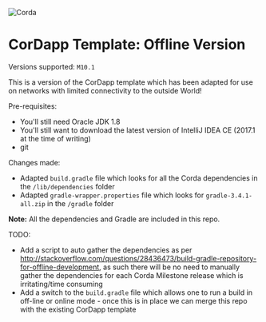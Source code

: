![Corda](https://www.corda.net/wp-content/uploads/2016/11/fg005_corda_b.png)

# CorDapp Template: Offline Version

Versions supported: `M10.1`

This is a version of the CorDapp template which has been adapted for use on networks with limited
connectivity to the outside World!

Pre-requisites:

* You'll still need Oracle JDK 1.8
* You'll still want to download the latest version of IntelliJ IDEA CE (2017.1 at the time of writing)
* git

Changes made:

* Adapted `build.gradle` file which looks for all the Corda dependencies in the `/lib/dependencies` folder
* Adapted `gradle-wrapper.properties` file which looks for `gradle-3.4.1-all.zip` in the `/gradle` folder
  
**Note:** All the dependencies and Gradle are included in this repo.

TODO:

* Add a script to auto gather the dependencies as per http://stackoverflow.com/questions/28436473/build-gradle-repository-for-offline-development, as such there will be no need to manually gather the dependencies for each Corda Milestone release which is irritating/time consuming
* Add a switch to the `build.gradle` file which allows one to run a build in off-line or online mode - once this is in place we can merge this repo with the existing CorDapp template
